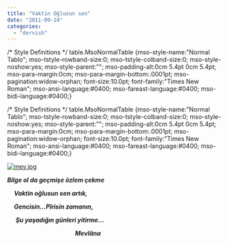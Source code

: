 ```yaml
---
title: "Vaktin Oğlusun sen"
date: "2011-09-24"
categories: 
  - "dervish"
---
```


/\* Style Definitions \*/ table.MsoNormalTable {mso-style-name:"Normal Tablo"; mso-tstyle-rowband-size:0; mso-tstyle-colband-size:0; mso-style-noshow:yes; mso-style-parent:""; mso-padding-alt:0cm 5.4pt 0cm 5.4pt; mso-para-margin:0cm; mso-para-margin-bottom:.0001pt; mso-pagination:widow-orphan; font-size:10.0pt; font-family:"Times New Roman"; mso-ansi-language:#0400; mso-fareast-language:#0400; mso-bidi-language:#0400;}

/\* Style Definitions \*/ table.MsoNormalTable {mso-style-name:"Normal Tablo"; mso-tstyle-rowband-size:0; mso-tstyle-colband-size:0; mso-style-noshow:yes; mso-style-parent:""; mso-padding-alt:0cm 5.4pt 0cm 5.4pt; mso-para-margin:0cm; mso-para-margin-bottom:.0001pt; mso-pagination:widow-orphan; font-size:10.0pt; font-family:"Times New Roman"; mso-ansi-language:#0400; mso-fareast-language:#0400; mso-bidi-language:#0400;}

[![mev.jpg](/uploads/2011/09/mev.jpg)](/uploads/2011/09/mev.jpg "mev.jpg")

[](/uploads/2011/09/mev.jpg "mev.jpg")**_Bilge ol da geçmişe özlem çekme_**

    **_Vaktin oğlusun sen artık,_**

    **_Gencisin…Pîrisin zamanın,_**

     **_Şu yaşadığın günleri yitirme…_**

                                        **_Mevlâna_**
